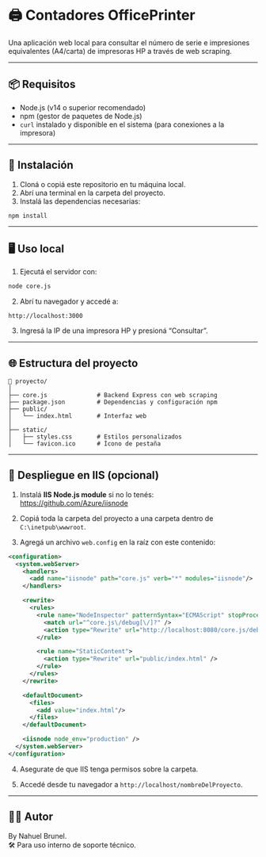 
# 🖨️ Contadores OfficePrinter

Una aplicación web local para consultar el número de serie e impresiones equivalentes (A4/carta) de impresoras HP a través de web scraping.

---

## 📦 Requisitos

- Node.js (v14 o superior recomendado)
- npm (gestor de paquetes de Node.js)
- `curl` instalado y disponible en el sistema (para conexiones a la impresora)

---

## 🚀 Instalación

1. Cloná o copiá este repositorio en tu máquina local.
2. Abrí una terminal en la carpeta del proyecto.
3. Instalá las dependencias necesarias:

```bash
npm install
```

---

## 🖥️ Uso local

1. Ejecutá el servidor con:

```bash
node core.js
```

2. Abrí tu navegador y accedé a:

```
http://localhost:3000
```

3. Ingresá la IP de una impresora HP y presioná “Consultar”.

---

## 🌐 Estructura del proyecto

```
📁 proyecto/
│
├── core.js              # Backend Express con web scraping
├── package.json         # Dependencias y configuración npm
├── public/
│   └── index.html       # Interfaz web
│
├── static/
│   ├── styles.css       # Estilos personalizados
│   └── favicon.ico      # Ícono de pestaña
```

---

## 🧰 Despliegue en IIS (opcional)

1. Instalá **IIS Node.js module** si no lo tenés:  
   https://github.com/Azure/iisnode

2. Copiá toda la carpeta del proyecto a una carpeta dentro de `C:\inetpub\wwwroot`.

3. Agregá un archivo `web.config` en la raíz con este contenido:

```xml
<configuration>
  <system.webServer>
    <handlers>
      <add name="iisnode" path="core.js" verb="*" modules="iisnode"/>
    </handlers>

    <rewrite>
      <rules>
        <rule name="NodeInspector" patternSyntax="ECMAScript" stopProcessing="true">
          <match url="^core.js\/debug[\/]?" />
          <action type="Rewrite" url="http://localhost:8080/core.js/debug" />
        </rule>

        <rule name="StaticContent">
          <action type="Rewrite" url="public/index.html" />
        </rule>
      </rules>
    </rewrite>

    <defaultDocument>
      <files>
        <add value="index.html"/>
      </files>
    </defaultDocument>

    <iisnode node_env="production" />
  </system.webServer>
</configuration>
```

4. Asegurate de que IIS tenga permisos sobre la carpeta.

5. Accedé desde tu navegador a `http://localhost/nombreDelProyecto`.

---

## 👨‍💻 Autor

By Nahuel Brunel.  
🛠️ Para uso interno de soporte técnico.
